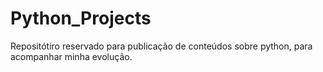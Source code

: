 # Python_Projects
Repositótiro reservado para publicação de conteúdos sobre python, para acompanhar minha evolução.
